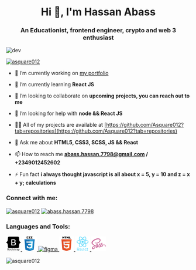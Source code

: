 <h1 align="center">Hi 👋, I'm Hassan Abass</h1>
<h3 align="center">An Educationist, frontend engineer, crypto and web 3 enthusiast</h3>
<img src = "https://cdn.dribbble.com/users/2131993/screenshots/4948736/media/421d4ed2f3d23c73d64d20963f61f422.gif" style = "width="200px" heigh="200px" text-align="center" alt = "dev">

<p align="left"> <a href="https://twitter.com/asquare012" target="blank"><img src="https://img.shields.io/twitter/follow/asquare012?logo=twitter&style=for-the-badge" alt="asquare012" /></a> </p>

- 🔭 I’m currently working on [my portfolio](https://asquare012.github.io/portfolio)

- 🌱 I’m currently learning **React JS**

- 👯 I’m looking to collaborate on **upcoming projects, you can reach out to me**

- 🤝 I’m looking for help with **node && React JS**

- 👨‍💻 All of my projects are available at [https://github.com/Asquare012?tab=repositories](https://github.com/Asquare012?tab=repositories)

- 💬 Ask me about **HTML5, CSS3, SCSS, JS && React**

- 📫 How to reach me **abass.hassan.7798@gmail.com / +2349012452602**

- ⚡ Fun fact **i always thought javascript is all about x = 5, y = 10 and z = x + y; calculations**

<h3 align="left">Connect with me:</h3>
<p align="left">
<a href="https://twitter.com/asquare012" target="blank"><img align="center" src="https://raw.githubusercontent.com/rahuldkjain/github-profile-readme-generator/master/src/images/icons/Social/twitter.svg" alt="asquare012" height="30" width="40" /></a>
<a href="https://fb.com/abass.hassan.7798" target="blank"><img align="center" src="https://raw.githubusercontent.com/rahuldkjain/github-profile-readme-generator/master/src/images/icons/Social/facebook.svg" alt="abass.hassan.7798" height="30" width="40" /></a>
</p>

<h3 align="left">Languages and Tools:</h3>
<p align="left"> <a href="https://getbootstrap.com" target="_blank" rel="noreferrer"> <img src="https://raw.githubusercontent.com/devicons/devicon/master/icons/bootstrap/bootstrap-plain-wordmark.svg" alt="bootstrap" width="40" height="40"/> </a> <a href="https://www.w3schools.com/css/" target="_blank" rel="noreferrer"> <img src="https://raw.githubusercontent.com/devicons/devicon/master/icons/css3/css3-original-wordmark.svg" alt="css3" width="40" height="40"/> </a> <a href="https://www.figma.com/" target="_blank" rel="noreferrer"> <img src="https://www.vectorlogo.zone/logos/figma/figma-icon.svg" alt="figma" width="40" height="40"/> </a> <a href="https://www.w3.org/html/" target="_blank" rel="noreferrer"> <img src="https://raw.githubusercontent.com/devicons/devicon/master/icons/html5/html5-original-wordmark.svg" alt="html5" width="40" height="40"/> </a> <a href="https://reactjs.org/" target="_blank" rel="noreferrer"> <img src="https://raw.githubusercontent.com/devicons/devicon/master/icons/react/react-original-wordmark.svg" alt="react" width="40" height="40"/> </a> <a href="https://sass-lang.com" target="_blank" rel="noreferrer"> <img src="https://raw.githubusercontent.com/devicons/devicon/master/icons/sass/sass-original.svg" alt="sass" width="40" height="40"/> </a> </p>

<p><img align="center" src="https://github-readme-stats.vercel.app/api/top-langs?username=asquare012&show_icons=true&locale=en&layout=compact" alt="asquare012" /></p>
